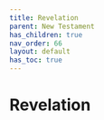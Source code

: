 ```yaml
---
title: Revelation
parent: New Testament
has_children: true
nav_order: 66
layout: default
has_toc: true
---
```


# Revelation
